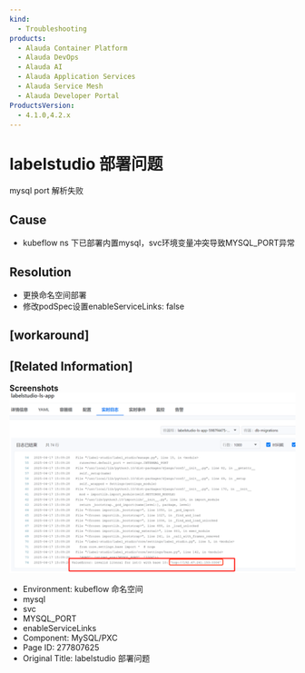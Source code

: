 ```yaml
---
kind:
  - Troubleshooting
products:
  - Alauda Container Platform
  - Alauda DevOps
  - Alauda AI
  - Alauda Application Services
  - Alauda Service Mesh
  - Alauda Developer Portal
ProductsVersion:
  - 4.1.0,4.2.x
---
```

<!-- A type of document that involves encountering a fault, diagnosing it, performing root cause analysis, and providing solutions. -->

# labelstudio 部署问题

mysql port 解析失败

## Cause
- kubeflow ns 下已部署内置mysql，svc环境变量冲突导致MYSQL_PORT异常

## Resolution
- 更换命名空间部署
- 修改podSpec设置enableServiceLinks: false

## [workaround]

## [Related Information]
**Screenshots**
![](assets/labelstudio-bu-shu-wen-ti/image-2025-4-17_17-53-45.png)
- Environment: kubeflow 命名空间
- mysql
- svc
- MYSQL_PORT
- enableServiceLinks
- Component: MySQL/PXC
- Page ID: 277807625
- Original Title: labelstudio 部署问题
